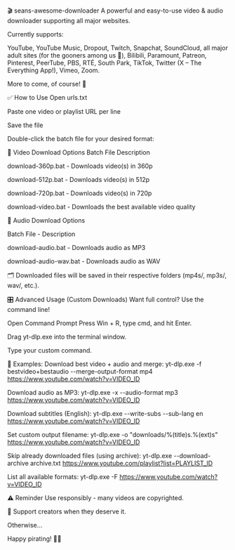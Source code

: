 🎬 seans-awesome-downloader
A powerful and easy-to-use video & audio downloader supporting all major websites.

Currently supports:

YouTube, YouTube Music, Dropout, Twitch, Snapchat, SoundCloud, all major adult sites (for the gooners among us 👀), Bilibili, Paramount, Patreon, Pinterest, PeerTube, PBS, RTÉ, South Park, TikTok, Twitter (X – The Everything App!), Vimeo, Zoom.

More to come, of course! 🚀

✅ How to Use
Open urls.txt

Paste one video or playlist URL per line

Save the file

Double-click the batch file for your desired format:

🎥 Video Download Options
Batch File	Description

download-360p.bat	- Downloads video(s) in 360p

download-512p.bat	- Downloads video(s) in 512p

download-720p.bat	- Downloads video(s) in 720p

download-video.bat - Downloads the best available video quality

🎵 Audio Download Options

Batch File - Description

download-audio.bat - Downloads audio as MP3

download-audio-wav.bat - Downloads audio as WAV

🗂️ Downloaded files will be saved in their respective folders (mp4s/, mp3s/, wav/, etc.).

🎛️ Advanced Usage (Custom Downloads)
Want full control? Use the command line!

Open Command Prompt
Press Win + R, type cmd, and hit Enter.

Drag yt-dlp.exe into the terminal window.

Type your custom command.

🔧 Examples:
Download best video + audio and merge:
yt-dlp.exe -f bestvideo+bestaudio --merge-output-format mp4 https://www.youtube.com/watch?v=VIDEO_ID

Download audio as MP3:
yt-dlp.exe -x --audio-format mp3 https://www.youtube.com/watch?v=VIDEO_ID

Download subtitles (English):
yt-dlp.exe --write-subs --sub-lang en https://www.youtube.com/watch?v=VIDEO_ID

Set custom output filename:
yt-dlp.exe -o "downloads/%(title)s.%(ext)s" https://www.youtube.com/watch?v=VIDEO_ID

Skip already downloaded files (using archive):
yt-dlp.exe --download-archive archive.txt https://www.youtube.com/playlist?list=PLAYLIST_ID

List all available formats:
yt-dlp.exe -F https://www.youtube.com/watch?v=VIDEO_ID

⚠️ Reminder
Use responsibly - many videos are copyrighted.

🎨 Support creators when they deserve it.

Otherwise...

Happy pirating! 🏴‍☠️
